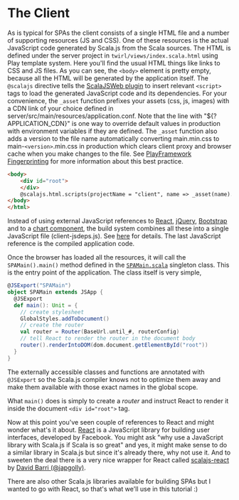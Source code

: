 # The Client

As is typical for SPAs the client consists of a single HTML file and a number of supporting resources (JS and CSS). One of these resources is the actual JavaScript
code generated by Scala.js from the Scala sources. The HTML is defined under the server project in `twirl/views/index.scala.html` using Play template system. 
Here you'll find the usual HTML things like links to CSS and JS files. As you can see, the `<body>` element is pretty empty, because all the
HTML will be generated by the application itself. The `@scalajs` directive tells the [ScalaJSWeb plugin](https://github.com/vmunier/sbt-web-scalajs) 
to insert relevant `<script>` tags to load the generated JavaScript code and its dependencies.  For your convenience, the `_asset` function prefixes your assets (css, js, images)
with a CDN link of your choice defined in server/src/main/resources/application.conf. Note that the line with "${?APPLICATION_CDN}" is one way to override default values
in production with environment variables if they are defined.  The `_asset` function also adds a version to the file name automatically converting main.min.css to main-`<version>`.min.css in production
which clears client proxy and browser cache when you make changes to the file.  See [PlayFramework Fingerprinting](https://www.playframework.com/documentation/latest/Assets#Reverse-routing-and-fingerprinting-for-public-assets)
for more information about this best practice.

```html
<body>
    <div id="root">
    </div>
    @scalajs.html.scripts(projectName = "client", name => _asset(name).toString, name => getClass.getResource(s"/public/$name") != null)
</body>
</html>
```

Instead of using external JavaScript references to [React](http://facebook.github.io/react/), [jQuery](http://jquery.com/), [Bootstrap](http://getbootstrap.com/) and
to a [chart component](http://www.chartjs.org/), the build system combines all these into a single JavaScript file (client-jsdeps.js). See 
[here](using-resources-from-webjars.md#webjar-javascript) for details. The last JavaScript reference is the compiled application code.

Once the browser has loaded all the resources, it will call the `SPAMain().main()` method defined in the
[`SPAMain.scala`](https://github.com/ochrons/scalajs-spa-tutorial/tree/master/client/src/main/scala/spatutorial/client/SPAMain.scala) singleton class. This is the 
entry point of the application. The class itself is very simple,

```scala
@JSExport("SPAMain")
object SPAMain extends JSApp {
  @JSExport
  def main(): Unit = {
    // create stylesheet
    GlobalStyles.addToDocument()
    // create the router
    val router = Router(BaseUrl.until_#, routerConfig)
    // tell React to render the router in the document body
    router().renderIntoDOM(dom.document.getElementById("root"))
  }
}
```

The externally accessible classes and functions are annotated with `@JSExport` so the Scala.js compiler knows not to optimize them away and make them available
with those exact names in the global scope.

What `main()` does is simply to create a *router* and instruct React to render it inside the document `<div id="root">` tag.

Now at this point you've seen couple of references to React and might wonder what's it about. [React](http://facebook.github.io/react/) is a JavaScript
library for building user interfaces, developed by Facebook. You might ask "why use a JavaScript library with Scala.js if Scala is so great" and yes,
it might make sense to do a similar library in Scala.js but since it's already there, why not use it. And to sweeten the deal there is a very nice
wrapper for React called [scalajs-react](https://github.com/japgolly/scalajs-react) by [David Barri (@japgolly)](https://github.com/japgolly).

There are also other Scala.js libraries available for building SPAs but I wanted to go with React, so that's what we'll use in this tutorial :)

